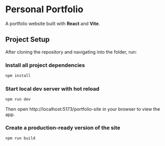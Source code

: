 # Personal Portfolio
A portfolio website built with **React** and **Vite**.

## Project Setup
After cloning the repository and navigating into the folder, run:

### Install all project dependencies
```bash
npm install
```
### Start local dev server with hot reload
```bash
npm run dev
```
Then open http://localhost:5173/portfolio-site in your browser to view the app.

### Create a production-ready version of the site
```bash
npm run build
```
